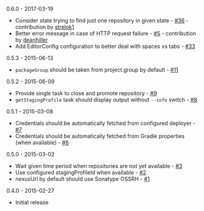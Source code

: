 0.6.0 - 2017-03-19

 - Consider state trying to find just one repository in given state - [#36](https://github.com/Codearte/gradle-nexus-staging-plugin/issues/36) - contribution by [strelok1](https://github.com/strelok1)
 - Better error message in case of HTTP request failure - [#5](https://github.com/Codearte/gradle-nexus-staging-plugin/issues/5) - contribution by [deanhiller](https://github.com/deanhiller)
 - Add EditorConfig configuration to better deal with spaces vs tabs - [#33](https://github.com/Codearte/gradle-nexus-staging-plugin/issues/33)

0.5.3 - 2015-06-13

 - `packageGroup` should be taken from project.group by default - [#11](https://github.com/Codearte/gradle-nexus-staging-plugin/issues/11) 

0.5.2 - 2015-06-09

 - Provide single task to close and promote repository - [#9](https://github.com/Codearte/gradle-nexus-staging-plugin/issues/9)
 - `getStagingProfile` task should display output without `--info` switch - [#8](https://github.com/Codearte/gradle-nexus-staging-plugin/issues/8)

0.5.1 - 2015-03-08

 - Credentials should be automatically fetched from configured deployer - [#7](https://github.com/Codearte/gradle-nexus-staging-plugin/issues/7) 
 - Credentials should be automatically fetched from Gradle properties (when available) - [#6](https://github.com/Codearte/gradle-nexus-staging-plugin/issues/6)

0.5.0 - 2015-03-02

 - Wait given time period when repositories are not yet available - [#3](https://github.com/Codearte/gradle-nexus-staging-plugin/issues/3)
 - Use configured stagingProfileId when available - [#2](https://github.com/Codearte/gradle-nexus-staging-plugin/issues/2)
 - nexusUrl by default should use Sonatype OSSRH - [#1](https://github.com/Codearte/gradle-nexus-staging-plugin/issues/1)

0.4.0 - 2015-02-27

 - Initial release
